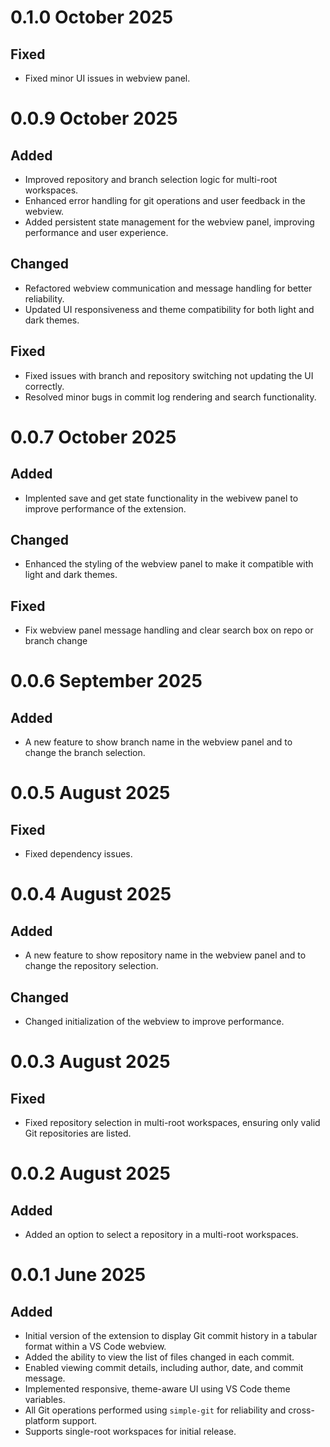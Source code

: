 # 0.1.0 October 2025

## Fixed

- Fixed minor UI issues in webview panel.

# 0.0.9 October 2025

## Added

- Improved repository and branch selection logic for multi-root workspaces.
- Enhanced error handling for git operations and user feedback in the webview.
- Added persistent state management for the webview panel, improving performance and user experience.

## Changed

- Refactored webview communication and message handling for better reliability.
- Updated UI responsiveness and theme compatibility for both light and dark themes.

## Fixed

- Fixed issues with branch and repository switching not updating the UI correctly.
- Resolved minor bugs in commit log rendering and search functionality.

# 0.0.7 October 2025

## Added

- Implented save and get state functionality in the webivew panel to improve performance of the extension.

## Changed

- Enhanced the styling of the webview panel to make it compatible with light and dark themes.

## Fixed

- Fix webview panel message handling and clear search box on repo or branch change


# 0.0.6 September 2025

## Added

- A new feature to show branch name in the webview panel and to change the branch selection.

# 0.0.5 August 2025

## Fixed

- Fixed dependency issues.

# 0.0.4 August 2025

## Added

- A new feature to show repository name in the webview panel and to change the repository selection.

## Changed

- Changed initialization of the webview to improve performance.

# 0.0.3 August 2025

## Fixed

- Fixed repository selection in multi-root workspaces, ensuring only valid Git repositories are listed.

# 0.0.2 August 2025

## Added

- Added an option to select a repository in a multi-root workspaces.

# 0.0.1 June 2025

## Added

- Initial version of the extension to display Git commit history in a tabular format within a VS Code webview.
- Added the ability to view the list of files changed in each commit.
- Enabled viewing commit details, including author, date, and commit message.
- Implemented responsive, theme-aware UI using VS Code theme variables.
- All Git operations performed using `simple-git` for reliability and cross-platform support.
- Supports single-root workspaces for initial release.
